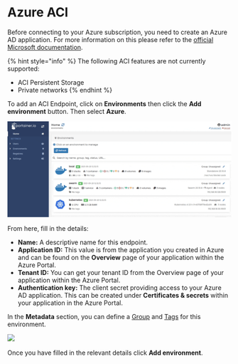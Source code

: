 # Azure ACI

Before connecting to your Azure subscription, you need to create an Azure AD application. For more information on this please refer to the [official Microsoft documentation](https://docs.microsoft.com/en-us/azure/active-directory/develop/howto-create-service-principal-portal).

{% hint style="info" %}
The following ACI features are not currently supported:

* ACI Persistent Storage
* Private networks
{% endhint %}

To add an ACI Endpoint, click on **Environments** then click the **Add environment** button. Then select **Azure**.

![](../../../.gitbook/assets/2.9-install-agent-aci-1.gif)

From here, fill in the details:

* **Name:** A descriptive name for this endpoint.
* **Application ID:** This value is from the application you created in Azure and can be found on the **Overview** page of your application within the Azure Portal.
* **Tenant ID:** You can get your tenant ID from the Overview page of your application within the Azure Portal.
* **Authentication key:** The client secret providing access to your Azure AD application. This can be created under **Certificates & secrets** within your application in the Azure Portal.

In the **Metadata** section, you can define a [Group](../../../admin/environments/groups.md) and [Tags](../../../admin/environments/tags.md) for this environment.

![](../../../.gitbook/assets/aci\_2.png)

Once you have filled in the relevant details click **Add environment**.
